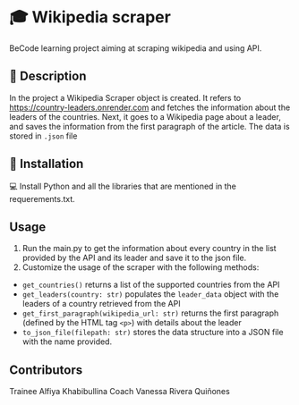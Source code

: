 # :mortar_board: Wikipedia scraper 
BeCode learning project aiming at scraping wikipedia and using API.

## :bell: Description 
In the project a Wikipedia Scraper object is created. It refers to https://country-leaders.onrender.com and fetches the information about the leaders of the countries. Next, it goes to a Wikipedia page about a leader, and saves the information from the first paragraph of the article. The data is stored in ```.json``` file

## :school_satchel: Installation
:computer: Install Python and all the libraries that are mentioned in the requerements.txt.

## Usage
1. Run the main.py to get the information about every country in the list provided by the API and its leader and save it to the json file. 
2. Customize the usage of the scraper with the following methods:
- `get_countries()` returns a list of the supported countries from the API
- `get_leaders(country: str)` populates the `leader_data` object with the leaders of a country retrieved from the API
- `get_first_paragraph(wikipedia_url: str)` returns the first paragraph (defined by the HTML tag `<p>`) with details about the leader
- `to_json_file(filepath: str)` stores the data structure into a JSON file with the name provided.

## Contributors 
Trainee Alfiya Khabibullina
Coach Vanessa Rivera Quiñones

